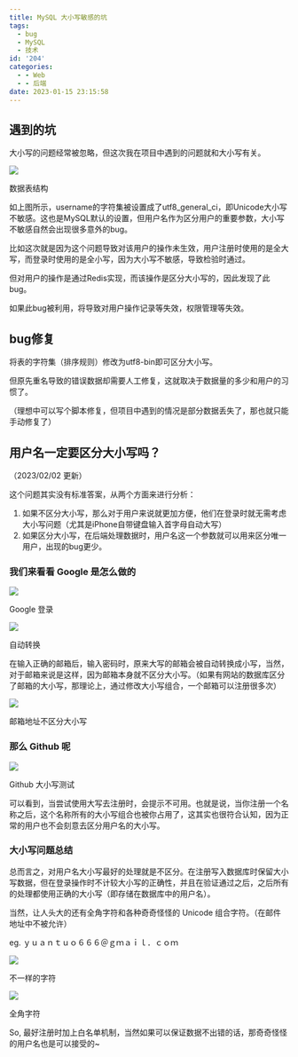 ```yaml
---
title: MySQL 大小写敏感的坑
tags:
  - bug
  - MySQL
  - 技术
id: '204'
categories:
  - - Web
  - - 后端
date: 2023-01-15 23:15:58
---
```


## 遇到的坑

大小写的问题经常被忽略，但这次我在项目中遇到的问题就和大小写有关。

[![](https://blog.imwcr.cn/wp-content/uploads/2023/01/image.png)](https://blog.imwcr.cn/wp-content/uploads/2023/01/image.png)

数据表结构

如上图所示，username的字符集被设置成了utf8\_general\_ci，即Unicode大小写不敏感。这也是MySQL默认的设置，但用户名作为区分用户的重要参数，大小写不敏感自然会出现很多意外的bug。

比如这次就是因为这个问题导致对该用户的操作未生效，用户注册时使用的是全大写，而登录时使用的是全小写，因为大小写不敏感，导致检验时通过。

但对用户的操作是通过Redis实现，而该操作是区分大小写的，因此发现了此bug。

如果此bug被利用，将导致对用户操作记录等失效，权限管理等失效。

## bug修复

将表的字符集（排序规则）修改为utf8-bin即可区分大小写。

但原先重名导致的错误数据却需要人工修复，这就取决于数据量的多少和用户的习惯了。

（理想中可以写个脚本修复，但项目中遇到的情况是部分数据丢失了，那也就只能手动修复了）

## 用户名一定要区分大小写吗？

（2023/02/02 更新）

这个问题其实没有标准答案，从两个方面来进行分析：

1.  如果不区分大小写，那么对于用户来说就更加方便，他们在登录时就无需考虑大小写问题（尤其是iPhone自带键盘输入首字母自动大写）
2.  如果区分大小写，在后端处理数据时，用户名这一个参数就可以用来区分唯一用户，出现的bug更少。

### 我们来看看 Google 是怎么做的

[![](https://blog.imwcr.cn/wp-content/uploads/2023/02/image.png)](https://blog.imwcr.cn/wp-content/uploads/2023/02/image.png)

Google 登录

[![](https://blog.imwcr.cn/wp-content/uploads/2023/02/image-1.png)](https://blog.imwcr.cn/wp-content/uploads/2023/02/image-1.png)

自动转换

在输入正确的邮箱后，输入密码时，原来大写的邮箱会被自动转换成小写，当然，对于邮箱来说是这样，因为邮箱本身就不区分大小写。（如果有网站的数据库区分了邮箱的大小写，那理论上，通过修改大小写组合，一个邮箱可以注册很多次）

[![](https://blog.imwcr.cn/wp-content/uploads/2023/02/image-2.png)](https://blog.imwcr.cn/wp-content/uploads/2023/02/image-2.png)

邮箱地址不区分大小写

### 那么 Github 呢

[![](https://blog.imwcr.cn/wp-content/uploads/2023/02/image-4.png)](https://blog.imwcr.cn/wp-content/uploads/2023/02/image-4.png)

Github 大小写测试

可以看到，当尝试使用大写去注册时，会提示不可用。也就是说，当你注册一个名称之后，这个名称所有的大小写组合也被你占用了，这其实也很符合认知，因为正常的用户也不会刻意去区分用户名的大小写。

### 大小写问题总结

总而言之，对用户名大小写最好的处理就是不区分。在注册写入数据库时保留大小写数据，但在登录操作时不计较大小写的正确性，并且在验证通过之后，之后所有的处理都使用正确的大小写（即存储在数据库中的用户名）。

当然，让人头大的还有全角字符和各种奇奇怪怪的 Unicode 组合字符。（在邮件地址中不被允许）

eg. ｙｕａｎｔｕｏ６６６＠ｇｍａｉｌ．ｃｏｍ

[![](https://blog.imwcr.cn/wp-content/uploads/2023/02/image-6.png)](https://blog.imwcr.cn/wp-content/uploads/2023/02/image-6.png)

不一样的字符

[![](https://blog.imwcr.cn/wp-content/uploads/2023/02/image-5.png)](https://blog.imwcr.cn/wp-content/uploads/2023/02/image-5.png)

全角字符

So, 最好注册时加上白名单机制，当然如果可以保证数据不出错的话，那奇奇怪怪的用户名也是可以接受的~